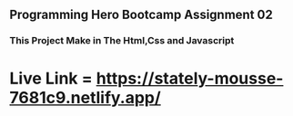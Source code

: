 ## Programming Hero Bootcamp Assignment 02

### This Project Make in The Html,Css and Javascript

# Live Link = https://stately-mousse-7681c9.netlify.app/
